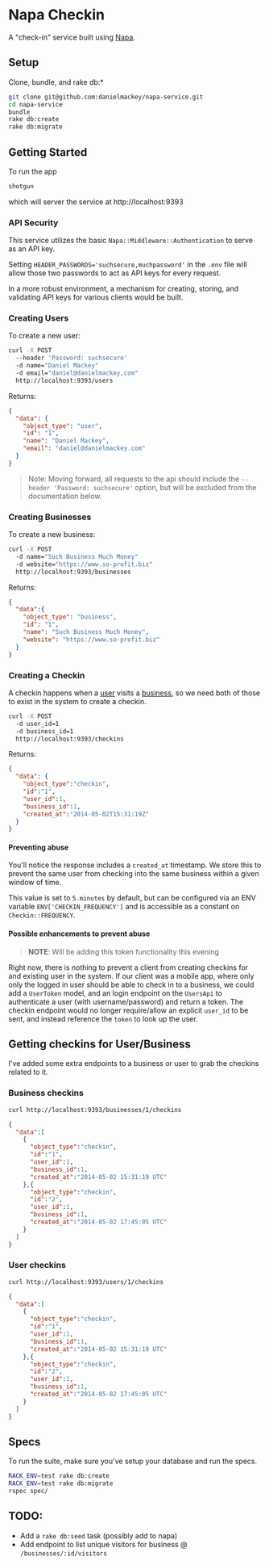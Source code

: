 # Napa Checkin

A "check-in" service built using [Napa](https://github.com/bellycard/napa).

## Setup

Clone, bundle, and rake db:*

```sh
git clone git@github.com:danielmackey/napa-service.git
cd napa-service
bundle
rake db:create
rake db:migrate
```


## Getting Started

To run the app
```sh
shotgun
```
which will server the service at http://localhost:9393

### API Security

This service utilizes the basic `Napa::Middleware::Authentication` to serve as an API key.

Setting `HEADER_PASSWORDS='suchsecure,muchpassword'` in the `.env` file will allow those two passwords to act as API keys for every request.

In a more robust environment, a mechanism for creating, storing, and validating API keys for various clients would be built.

### Creating Users

To create a new user:

```sh
curl -X POST
  --header 'Password: suchsecure'
  -d name="Daniel Mackey"
  -d email="daniel@danielmackey.com"
  http://localhost:9393/users
```

Returns:

```json
{
  "data": {
    "object_type": "user",
    "id": "1",
    "name": "Daniel Mackey",
    "email": "daniel@danielmackey.com"
  }
}
```

> Note: Moving forward, all requests to the api should include the
`--header 'Password: suchsecure'` option, but will be excluded from
the documentation below.

### Creating Businesses

To create a new business:

```sh
curl -X POST
  -d name="Such Business Much Money"
  -d website="https://www.so-profit.biz"
  http://localhost:9393/businesses
```

Returns:
```json
{
  "data":{
    "object_type": "business",
    "id": "1",
    "name": "Such Business Much Money",
    "website": "https://www.so-profit.biz"
  }
}
```


### Creating a Checkin

A checkin happens when a [user](#creating-users) visits a
[business](#creating-businesses), so we need both of those to
exist in the system to create a checkin.

```sh
curl -X POST
  -d user_id=1
  -d business_id=1
  http://localhost:9393/checkins
```

Returns:
```json
{
  "data": {
    "object_type":"checkin",
    "id":"1",
    "user_id":1,
    "business_id":1,
    "created_at":"2014-05-02T15:31:19Z"
  }
}
```

#### Preventing abuse
You'll notice the response includes a `created_at` timestamp.
We store this to prevent the same user from checking into the same
business within a given window of time.

This value is set to `5.minutes` by default, but can be configured via
an ENV variable `ENV['CHECKIN_FREQUENCY']` and is accessible as a constant
on `Checkin::FREQUENCY`.

#### Possible enhancements to prevent abuse

> **NOTE**: Will be adding this token functionality this evening

Right now, there is nothing to prevent a client from creating checkins for
and existing user in the system. If our client was a mobile app, where only
only the logged in user should be able to check in to a business, we could
add a `UserToken` model, and an login endpoint on the `UsersApi` to authenticate
a user (with username/password) and return a token. The checkin endpoint would no
longer require/allow an explicit `user_id` to be sent, and instead reference the `token`
to look up the user.



## Getting checkins for User/Business

I've added some extra endpoints to a business or user to grab the checkins related to it.

### Business checkins
```sh
curl http://localhost:9393/businesses/1/checkins
```

```json
{
  "data":[
    {
      "object_type":"checkin",
      "id":"1",
      "user_id":1,
      "business_id":1,
      "created_at":"2014-05-02 15:31:19 UTC"
    },{
      "object_type":"checkin",
      "id":"2",
      "user_id":1,
      "business_id":1,
      "created_at":"2014-05-02 17:45:05 UTC"
    }
  ]
}
```

### User checkins
```sh
curl http://localhost:9393/users/1/checkins
```

```json
{
  "data":[
    {
      "object_type":"checkin",
      "id":"1",
      "user_id":1,
      "business_id":1,
      "created_at":"2014-05-02 15:31:19 UTC"
    },{
      "object_type":"checkin",
      "id":"2",
      "user_id":1,
      "business_id":1,
      "created_at":"2014-05-02 17:45:05 UTC"
    }
  ]
}
```


## Specs

To run the suite, make sure you've setup your database and run the specs.

```sh
RACK_ENV=test rake db:create
RACK_ENV=test rake db:migrate
rspec spec/
```

## TODO:
- Add a `rake db:seed` task (possibly add to napa)
- Add endpoint to list unique visitors for business @ `/businesses/:id/visitors`

